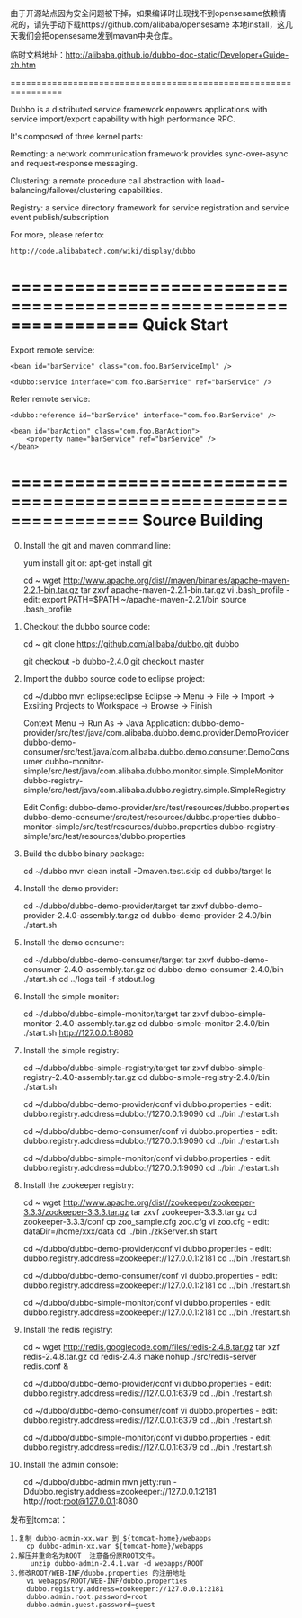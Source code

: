 由于开源站点因为安全问题被下掉，如果编译时出现找不到opensesame依赖情况的，请先手动下载https://github.com/alibaba/opensesame
本地install，这几天我们会把opensesame发到mavan中央仓库。

临时文档地址：http://alibaba.github.io/dubbo-doc-static/Developer+Guide-zh.htm

================================================================

Dubbo is a distributed service framework enpowers applications with service import/export capability with high performance RPC.

It's composed of three kernel parts:

Remoting: a network communication framework provides sync-over-async and request-response messaging.

Clustering: a remote procedure call abstraction with load-balancing/failover/clustering capabilities.

Registry: a service directory framework for service registration and service event publish/subscription

For more, please refer to:

    http://code.alibabatech.com/wiki/display/dubbo

================================================================
Quick Start
================================================================

Export remote service:

    <bean id="barService" class="com.foo.BarServiceImpl" />
	
    <dubbo:service interface="com.foo.BarService" ref="barService" />

Refer remote service:

    <dubbo:reference id="barService" interface="com.foo.BarService" />
	
    <bean id="barAction" class="com.foo.BarAction">
        <property name="barService" ref="barService" />
    </bean>

================================================================
Source Building
================================================================

0. Install the git and maven command line:

    yum install git
    or: apt-get install git

    cd ~
    wget http://www.apache.org/dist//maven/binaries/apache-maven-2.2.1-bin.tar.gz
    tar zxvf apache-maven-2.2.1-bin.tar.gz
    vi .bash_profile
       - edit: export PATH=$PATH:~/apache-maven-2.2.1/bin
    source .bash_profile

1. Checkout the dubbo source code:

    cd ~
    git clone https://github.com/alibaba/dubbo.git dubbo

    git checkout -b dubbo-2.4.0
    git checkout master

2. Import the dubbo source code to eclipse project:

    cd ~/dubbo
    mvn eclipse:eclipse
    Eclipse -> Menu -> File -> Import -> Exsiting Projects to Workspace -> Browse -> Finish

    Context Menu -> Run As -> Java Application:
    dubbo-demo-provider/src/test/java/com.alibaba.dubbo.demo.provider.DemoProvider
    dubbo-demo-consumer/src/test/java/com.alibaba.dubbo.demo.consumer.DemoConsumer
    dubbo-monitor-simple/src/test/java/com.alibaba.dubbo.monitor.simple.SimpleMonitor
    dubbo-registry-simple/src/test/java/com.alibaba.dubbo.registry.simple.SimpleRegistry

    Edit Config:
    dubbo-demo-provider/src/test/resources/dubbo.properties
    dubbo-demo-consumer/src/test/resources/dubbo.properties
    dubbo-monitor-simple/src/test/resources/dubbo.properties
    dubbo-registry-simple/src/test/resources/dubbo.properties

3. Build the dubbo binary package:

    cd ~/dubbo
    mvn clean install -Dmaven.test.skip
    cd dubbo/target
    ls

4. Install the demo provider:

    cd ~/dubbo/dubbo-demo-provider/target
    tar zxvf dubbo-demo-provider-2.4.0-assembly.tar.gz
    cd dubbo-demo-provider-2.4.0/bin
    ./start.sh

5. Install the demo consumer:

    cd ~/dubbo/dubbo-demo-consumer/target
    tar zxvf dubbo-demo-consumer-2.4.0-assembly.tar.gz
    cd dubbo-demo-consumer-2.4.0/bin
    ./start.sh
    cd ../logs
    tail -f stdout.log

6. Install the simple monitor:

    cd ~/dubbo/dubbo-simple-monitor/target
    tar zxvf dubbo-simple-monitor-2.4.0-assembly.tar.gz
    cd dubbo-simple-monitor-2.4.0/bin
    ./start.sh
    http://127.0.0.1:8080

7. Install the simple registry:

    cd ~/dubbo/dubbo-simple-registry/target
    tar zxvf dubbo-simple-registry-2.4.0-assembly.tar.gz
    cd dubbo-simple-registry-2.4.0/bin
    ./start.sh

    cd ~/dubbo/dubbo-demo-provider/conf
    vi dubbo.properties
       - edit: dubbo.registry.adddress=dubbo://127.0.0.1:9090
    cd ../bin
    ./restart.sh

    cd ~/dubbo/dubbo-demo-consumer/conf
    vi dubbo.properties
       - edit: dubbo.registry.adddress=dubbo://127.0.0.1:9090
    cd ../bin
    ./restart.sh

    cd ~/dubbo/dubbo-simple-monitor/conf
    vi dubbo.properties
       - edit: dubbo.registry.adddress=dubbo://127.0.0.1:9090
    cd ../bin
    ./restart.sh

8. Install the zookeeper registry:

    cd ~
    wget http://www.apache.org/dist//zookeeper/zookeeper-3.3.3/zookeeper-3.3.3.tar.gz
    tar zxvf zookeeper-3.3.3.tar.gz
    cd zookeeper-3.3.3/conf
    cp zoo_sample.cfg zoo.cfg
    vi zoo.cfg
       - edit: dataDir=/home/xxx/data
    cd ../bin
    ./zkServer.sh start

    cd ~/dubbo/dubbo-demo-provider/conf
    vi dubbo.properties
       - edit: dubbo.registry.adddress=zookeeper://127.0.0.1:2181
    cd ../bin
    ./restart.sh

    cd ~/dubbo/dubbo-demo-consumer/conf
    vi dubbo.properties
       - edit: dubbo.registry.adddress=zookeeper://127.0.0.1:2181
    cd ../bin
    ./restart.sh

    cd ~/dubbo/dubbo-simple-monitor/conf
    vi dubbo.properties
       - edit: dubbo.registry.adddress=zookeeper://127.0.0.1:2181
    cd ../bin
    ./restart.sh

9. Install the redis registry:

    cd ~
    wget http://redis.googlecode.com/files/redis-2.4.8.tar.gz
    tar xzf redis-2.4.8.tar.gz
    cd redis-2.4.8
    make
    nohup ./src/redis-server redis.conf &

    cd ~/dubbo/dubbo-demo-provider/conf
    vi dubbo.properties
       - edit: dubbo.registry.adddress=redis://127.0.0.1:6379
    cd ../bin
    ./restart.sh

    cd ~/dubbo/dubbo-demo-consumer/conf
    vi dubbo.properties
       - edit: dubbo.registry.adddress=redis://127.0.0.1:6379
    cd ../bin
    ./restart.sh

    cd ~/dubbo/dubbo-simple-monitor/conf
    vi dubbo.properties
       - edit: dubbo.registry.adddress=redis://127.0.0.1:6379
    cd ../bin
    ./restart.sh

10. Install the admin console:

    cd ~/dubbo/dubbo-admin
    mvn jetty:run -Ddubbo.registry.address=zookeeper://127.0.0.1:2181
    http://root:root@127.0.0.1:8080

发布到tomcat：
    
    1.复制 dubbo-admin-xx.war 到 ${tomcat-home}/webapps 
        cp dubbo-admin-xx.war ${tomcat-home}/webapps 
    2.解压并重命名为ROOT  注意备份原ROOT文件。
         unzip dubbo-admin-2.4.1.war -d webapps/ROOT
    3.修改ROOT/WEB-INF/dubbo.properties 的注册地址
        vi webapps/ROOT/WEB-INF/dubbo.properties
        dubbo.registry.address=zookeeper://127.0.0.1:2181
        dubbo.admin.root.password=root
        dubbo.admin.guest.password=guest
